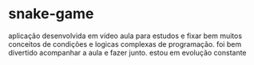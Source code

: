 # snake-game
aplicação desenvolvida em vídeo aula para estudos e fixar bem muitos conceitos de condições e logicas complexas de programação. foi bem divertido acompanhar a aula e fazer junto. estou em evolução constante
